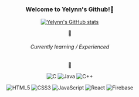 <div align = center>
  <h3> Welcome to Yelynn's Github!👋 </h3>
</div>


<div align=center>
  
  [![Yelynn's GitHub stats](https://github-readme-stats.vercel.app/api?username=YelynnOh)](https://github.com/YelynnOh/github-readme-stats&theme=radical&show_icons=true)

</div>

<div align=center>
  
  🌱 <h6> Currently learning / Experienced </h6> 🌱
  
  ![C](https://img.shields.io/badge/c-%2300599C.svg?style=for-the-badge&logo=c&logoColor=white)
  ![Java](https://img.shields.io/badge/java-%23ED8B00.svg?style=for-the-badge&logo=java&logoColor=white)
  ![C++](https://img.shields.io/badge/c++-%2300599C.svg?style=for-the-badge&logo=c%2B%2B&logoColor=white)
  
  ![HTML5](https://img.shields.io/badge/html5-%23E34F26.svg?style=for-the-badge&logo=html5&logoColor=white)
  ![CSS3](https://img.shields.io/badge/css3-%231572B6.svg?style=for-the-badge&logo=css3&logoColor=white)
  ![JavaScript](https://img.shields.io/badge/javascript-%23F7DF1E.svg?style=for-the-badge&logo=javascript&logoColor=white)
  ![React](https://img.shields.io/badge/React-61DAFB.svg?style=for-the-badge&logo=React&logoColor=fff)
  ![Firebase](https://img.shields.io/badge/-Firebase-FFCA28?style=for-the-badge&logo=firebase&logoColor=white)
  
</div>



